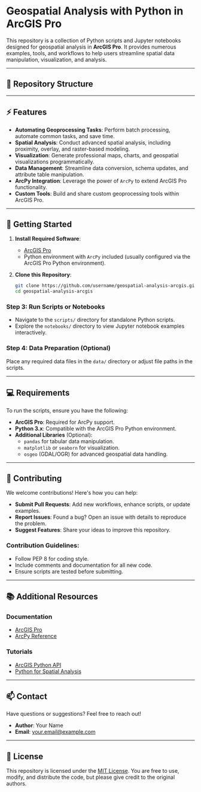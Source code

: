 # Geospatial Analysis with Python in ArcGIS Pro

This repository is a collection of Python scripts and Jupyter notebooks designed for geospatial analysis in **ArcGIS Pro**. It provides numerous examples, tools, and workflows to help users streamline spatial data manipulation, visualization, and analysis.

---

## 📂 Repository Structure


---

## ⚡ Features

- **Automating Geoprocessing Tasks**: Perform batch processing, automate common tasks, and save time.
- **Spatial Analysis**: Conduct advanced spatial analysis, including proximity, overlay, and raster-based modeling.
- **Visualization**: Generate professional maps, charts, and geospatial visualizations programmatically.
- **Data Management**: Streamline data conversion, schema updates, and attribute table manipulation.
- **ArcPy Integration**: Leverage the power of `ArcPy` to extend ArcGIS Pro functionality.
- **Custom Tools**: Build and share custom geoprocessing tools within ArcGIS Pro.

---

## 🔨 Getting Started

1. **Install Required Software**:
   - [ArcGIS Pro](https://www.esri.com/en-us/arcgis/products/arcgis-pro/overview)
   - Python environment with `ArcPy` included (usually configured via the ArcGIS Pro Python environment).

2. **Clone this Repository**:
   ```bash
   git clone https://github.com/username/geospatial-analysis-arcgis.git
   cd geospatial-analysis-arcgis


### Step 3: Run Scripts or Notebooks

- Navigate to the `scripts/` directory for standalone Python scripts.
- Explore the `notebooks/` directory to view Jupyter notebook examples interactively.

### Step 4: Data Preparation (Optional)

Place any required data files in the `data/` directory or adjust file paths in the scripts.

---


## 💻 Requirements

To run the scripts, ensure you have the following:

- **ArcGIS Pro**: Required for ArcPy support.
- **Python 3.x**: Compatible with the ArcGIS Pro Python environment.
- **Additional Libraries** (Optional):
  - `pandas` for tabular data manipulation.
  - `matplotlib` or `seaborn` for visualization.
  - `osgeo` (GDAL/OGR) for advanced geospatial data handling.

---

## 🤝 Contributing

We welcome contributions! Here's how you can help:

- **Submit Pull Requests**: Add new workflows, enhance scripts, or update examples.
- **Report Issues**: Found a bug? Open an issue with details to reproduce the problem.
- **Suggest Features**: Share your ideas to improve this repository.

### Contribution Guidelines:
- Follow PEP 8 for coding style.
- Include comments and documentation for all new code.
- Ensure scripts are tested before submitting.

---

## 📚 Additional Resources

### Documentation
- [ArcGIS Pro](https://pro.arcgis.com/en/pro-app/latest/help/main/welcome-to-the-arcgis-pro-help.htm)
- [ArcPy Reference](https://pro.arcgis.com/en/pro-app/latest/arcpy/main/arcgis-python-api.htm)

### Tutorials
- [ArcGIS Python API](https://developers.arcgis.com/python/)
- [Python for Spatial Analysis](https://geo-python.github.io/)

---

## 📫 Contact

Have questions or suggestions? Feel free to reach out!

- **Author**: Your Name  
- **Email**: your.email@example.com  

---

## 📜 License

This repository is licensed under the [MIT License](LICENSE). You are free to use, modify, and distribute the code, but please give credit to the original authors.


